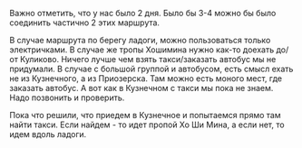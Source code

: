 Важно отметить, что у нас было 2 дня. Было бы 3-4 можно бы было соединить частично 2 этих маршрута.

В случае маршрута по берегу ладоги, можно пользоваться только электричками. В случае же тропы Хошимина нужно как-то доехать до/от Куликово. Ничего лучше чем взять такси/заказать автобус мы не придумали. В случае с большой группой и автобусом, есть смысл ехать не из Кузнечного, а из Приозерска. Там можно есть моного мест, где заказать автобус. А вот как в Кузнечном с такси мы пока не знаем. Надо позвонить и проверить.

Пока что решили, что приедем в Кузнечное и попытаемся прямо там найти такси. Если найдем - то идет пропой Хо Ши Мина, а если нет, то идем вдоль ладоги.